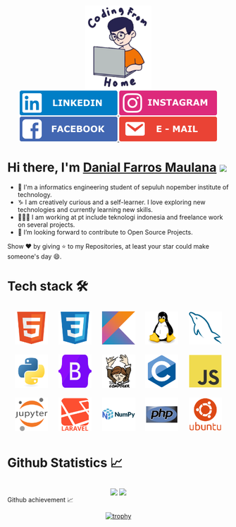 <div id="header" align="center">
  <img src="./src/Code.svg" width="150"/>
</div>

<div id="badges" align="center">
  <a href ="https://www.linkedin.com/in/danial-farros-maulana-2a46b7212/">
    <img src="./src/Linkedin.svg" alt="LinkedIn Badge"/>
  </a>
  <a href="https://www.instagram.com/danialfarrosmaulana/">
  <img src="./src/Instagram.svg" alt="Instagram Badge" />
  </a>
  <a href="https://www.facebook.com/danialfarros.maulana/">
  <img src="./src/Facebook.svg" alt="Youtube Badge"/>
  </a>
  <a href="mailto:<nowiki>agentavery@sample.com?subject=hello danial">
  <img src="./src/Email.svg" alt="Twitter Badge"/>
  </a>
</div>
</div>

# Hi there, I'm [Danial Farros Maulana](https://www.linkedin.com/in/danial-farros-maulana-2a46b7212/) <img width="30px" src="https://media.giphy.com/media/hvRJCLFzcasrR4ia7z/giphy.gif" /> 
- 📓 I'm a informatics engineering student of sepuluh nopember institute of technology.
- ♑ I am creatively curious and a self-learner. I love exploring new technologies and currently learning new skills.
- 👨🏻‍💻 I am working at pt include teknologi indonesia and freelance work on several projects.
- 💬 I’m looking forward to contribute to Open Source Projects.

Show ❤ by giving ⭐ to my Repositories, at least your star could make someone's day 😄.

<h1>
  Tech stack 🛠
</h1>
<div align="center" style="display: inline-block">
  <img src="./src/Logohtml5.svg" width="75px" style="margin: 10px">
<img src="./src/LogoCSS.svg" width="75px" style="margin: 10px">
<img src="./src/LogoKotlin.svg" width="75px" style="margin: 10px">
<img src="./src/LogoLinux.svg" width="75px" style="margin: 10px">
<img src="./src/LogoMysql.svg" width="75px" style="margin: 10px">
<img src="./src/LogoPhyton.svg" width="75px" style="margin: 10px">
<img src="./src/LogoBootstrap.svg" width="75px" style="margin: 10px">
<img src="./src/LogoComposser.svg" width="75px" style="margin: 10px">
<img src="./src/LogoC.svg" width="75px" style="margin: 10px">
<img src="./src/LogoJS.svg" width="75px" style="margin: 10px">
<img src="./src/LogoJupyter.svg" width="75px" style="margin: 10px">
<img src="./src/LogoLaravel.svg" width="75px" style="margin: 10px">
<img src="./src/LogoNumpy.svg" width="75px" style="margin: 10px">
<img src="./src/LogoPHP.svg" width="75px" style="margin: 10px">
<img src="./src/LogoUbuntu.svg" width="75px" style="margin: 10px">
</div>

<h1>

  Github Statistics 📈
</h1>

<div align="center"> 
      <img align="center" src="https://github-readme-stats-sigma-five.vercel.app/api?username=danial921&show_icons=true&include_all_commits=true&count_private=true&theme=react&line_height=40" />
      <img align="center" src="https://github-readme-stats.vercel.app/api/top-langs/?username=danial921&theme=react&line_height=40&hide=css"/>
</div

<h1>
  Github achievement 📈
</h1>

<div align="center">

[![trophy](https://github-profile-trophy.vercel.app/?username=ryo-ma&theme=nord&margin-w=15&margin-h=15&row=2&column=3)](https://github.com/ryo-ma/github-profile-trophy)
</div>



